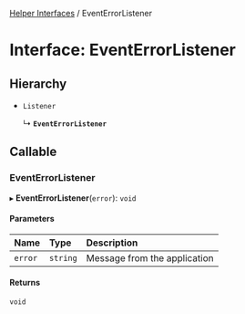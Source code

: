 [Helper Interfaces](../README.md) / EventErrorListener

# Interface: EventErrorListener

## Hierarchy

- `Listener`

  ↳ **`EventErrorListener`**

## Callable

### EventErrorListener

▸ **EventErrorListener**(`error`): `void`

#### Parameters

| Name | Type | Description |
| :------ | :------ | :------ |
| `error` | `string` | Message from the application |

#### Returns

`void`
